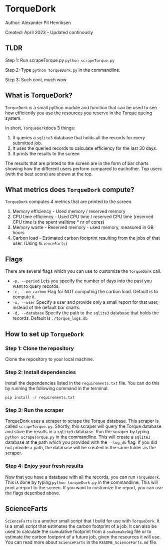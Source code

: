  # TorqueDork

Author: Alexander Pil Henriksen

Created: April 2023 - Updated continously

## TLDR

Step 1: Run scrapeTorque.py `python scrapeTorque.py`

Step 2: Type `python torqueDork.py` in the commandline. 

Step 3: Such cool, much wow

## What is TorqueDork?

`TorqueDork` is a small python module and function that can be used to see how efficiently you use the resources you reserve in the Torque queing system. 

In short, `TorqueDork`does 3 things:
1. It queries a `sqlite3` database that holds all the records for every submitted job.
2. It uses the queried records to calculate efficiency for the last 30 days.
3. It prints the results to the screen

The results that are printed to the screen are in the form of bar charts showing how the different users perform compared to eachother. Top users (with the best score) are shown at the top.

## What metrics does `TorqueDork` compute?

`TorqueDork` computes 4 metrics that are printed to the screen.

1. Memory efficiency - Used memory / reserved memory
2. CPU time efficiency - Used CPU time / reserved CPU time  (reserved CPU time is the spent walltime * nr of cores)
3. Memory waste - Reserved memory - used memory, measured in GB hours
4. Carbon load - Estimated carbon footprint resulting from the jobs of that user. (Using `ScienceFarts`)

## Flags

There are several flags which you can use to customize the `TorqueDork` call.
- `-p, --period`        Lets you specify the number of days into the past you want to query records.
- `-c, --no_carbon`     Flag for NOT computing the carbon load. Default is to compute it.
- `-u, --user`          Specify a user and provide only a small report for that user, instead of the default bar charts.
- `-d, --database`      Specify the path to the `sqlite3` database that holds the records. Default is `./torque_logs.db`

## How to set up `TorqueDork`

### Step 1: Clone the repository

Clone the repository to your local machine.

### Step 2: Install dependencies

Install the dependencies listed in the `requirements.txt` file. You can do this by running the following command in the terminal:

`pip install -r requirements.txt`

### Step 3: Run the scraper

TorqueDork uses a scraper to scrape the Torque database. This scraper is called `scrapeTorque.py`. Shortly, this scraper will query the Torque database and store the results in a `sqlite3` database.
Run the scraper by typing `python scrapeTorque.py` in the commandline. This will create a `sqlite3` database at the path which you provided with the `--log_db` flag. If you did not provide a path, the database will be created in the same folder as the scraper.

### Step 4: Enjoy your fresh results

Now that you have a database with all the records, you can run `TorqueDork`. This is done by typing `python torqueDork.py` in the commandline. This will print a report to the screen. If you want to customize the report, you can use the flags described above.

## ScienceFarts

`ScienceFarts` is a another small script that I build for use with `TorqueDork`. It is a small script that estimates the carbon footprint of a job. It can also be used to calculate the cumulative footprint from a `snakemake`log file or to estimate the carbon footprint of a future job, given the resources it will use. You can read more about `ScienceFarts` in the `README_ScienceFarts.md` file.